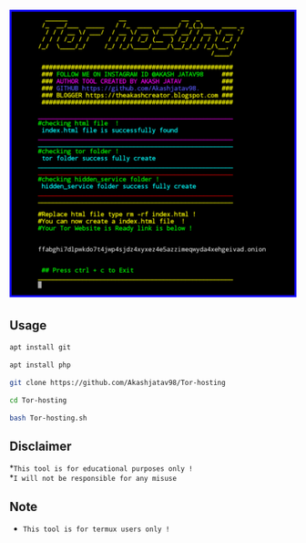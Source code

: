 <h1 align="center">
<img src="PicsArt_06-22-11.04.41.jpg"><br>
</h1>



## Usage

```bash
apt install git
```

```bash
apt install php
```

```bash
git clone https://github.com/Akashjatav98/Tor-hosting
```

```bash
cd Tor-hosting
```

```bash
bash Tor-hosting.sh
```

## Disclaimer
*`This tool is for educational purposes only !`<br />
*`I will not be responsible for any misuse`

## Note
* `This tool is for termux users only !`
